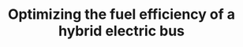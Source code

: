 ---
link: /designopt/projects/2015/desopt_2015_11.pdf
title: Optimizing the fuel efficiency of a hybrid electric bus
authors: J. Verghese, K. Shah, G. Menon, S. Krishnan
year: 2015
categories: opt_studentproject
---